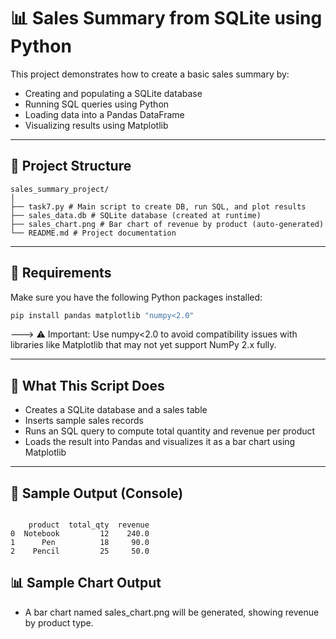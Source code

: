 # 📊 Sales Summary from SQLite using Python

This project demonstrates how to create a basic sales summary by:

- Creating and populating a SQLite database  
- Running SQL queries using Python  
- Loading data into a Pandas DataFrame  
- Visualizing results using Matplotlib

---

## 📁 Project Structure

```
sales_summary_project/
│
├── task7.py # Main script to create DB, run SQL, and plot results
├── sales_data.db # SQLite database (created at runtime)
├── sales_chart.png # Bar chart of revenue by product (auto-generated)
└── README.md # Project documentation
```


---

## 🚀 Requirements

Make sure you have the following Python packages installed:

```bash
pip install pandas matplotlib "numpy<2.0"
```

---> ⚠️ Important: Use numpy<2.0 to avoid compatibility issues with libraries like Matplotlib that may not yet support NumPy 2.x fully.

---

## 🧠 What This Script Does
  - Creates a SQLite database and a sales table
  - Inserts sample sales records
  - Runs an SQL query to compute total quantity and revenue per product
  - Loads the result into Pandas and visualizes it as a bar chart using Matplotlib

---

## 📝 Sample Output (Console)

```

    product  total_qty  revenue
0  Notebook         12    240.0
1      Pen          18     90.0
2    Pencil         25     50.0

```
## 📊 Sample Chart Output

  - A bar chart named sales_chart.png will be generated, showing revenue by product type.


